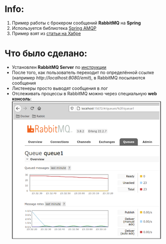 # Info:
1. Пример работы с брокером сообщений **RabbitMQ** на **Spring**
2. Используется библиотека [Spring AMQP](https://spring.io/projects/spring-amqp)
3. Пример взят из [статьи на Хабре](https://habr.com/ru/post/262069/)

# Что было сделано:
- Установлен **RabbitMQ Server** по [инструкции](https://coderun.ru/blog/kak-ustanovit-rabbitmq-server-v-ubuntu-18-04-i-16-04-lts/)
- После того, как пользователь переходит по определённой ссылке (например *http://localhost:8080/emit*), в RabbitMQ посылаются сообщения
- Листенеры просто выводят сообщения в лог
- Отслеживать процессы в RabbitMQ можно через специальную **web консоль**:
![](https://github.com/aleksey-nsk/rabbit_amqp/blob/main/screenshots/01_rabbit_web_console.png)
